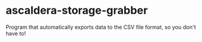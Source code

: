 # ascaldera-storage-grabber
Program that automatically exports data to the CSV file format, so you don't have to!
